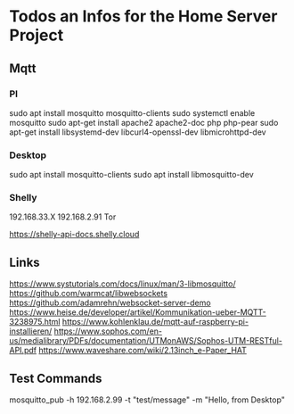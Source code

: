 # Todos an Infos for the Home Server Project

## Mqtt

### PI

sudo apt install mosquitto mosquitto-clients
sudo systemctl enable mosquitto
sudo apt-get install apache2 apache2-doc php php-pear
sudo apt-get install libsystemd-dev libcurl4-openssl-dev libmicrohttpd-dev

### Desktop

sudo apt install mosquitto-clients
sudo apt install libmosquitto-dev

### Shelly

192.168.33.X
192.168.2.91 Tor

https://shelly-api-docs.shelly.cloud


## Links
https://www.systutorials.com/docs/linux/man/3-libmosquitto/
https://github.com/warmcat/libwebsockets
https://github.com/adamrehn/websocket-server-demo
https://www.heise.de/developer/artikel/Kommunikation-ueber-MQTT-3238975.html
https://www.kohlenklau.de/mqtt-auf-raspberry-pi-installieren/
https://www.sophos.com/en-us/medialibrary/PDFs/documentation/UTMonAWS/Sophos-UTM-RESTful-API.pdf
https://www.waveshare.com/wiki/2.13inch_e-Paper_HAT

## Test Commands
mosquitto_pub -h 192.168.2.99 -t "test/message" -m "Hello, from Desktop"
